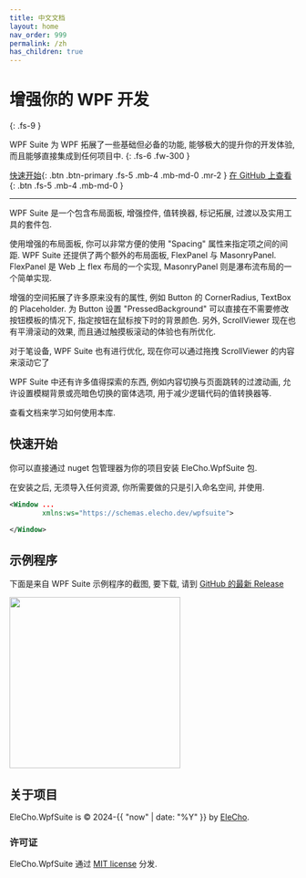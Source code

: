 ```yaml
---
title: 中文文档
layout: home
nav_order: 999
permalink: /zh
has_children: true
---
```


# 增强你的 WPF 开发
{: .fs-9 }

WPF Suite 为 WPF 拓展了一些基础但必备的功能, 能够极大的提升你的开发体验, 而且能够直接集成到任何项目中.
{: .fs-6 .fw-300 }


[快速开始](#快速开始){: .btn .btn-primary .fs-5 .mb-4 .mb-md-0 .mr-2 }
[在 GitHub 上查看](https://github.com/OrgEleCho/EleCho.WpfSuite){: .btn .fs-5 .mb-4 .mb-md-0 }

---

WPF Suite 是一个包含布局面板, 增强控件, 值转换器, 标记拓展, 过渡以及实用工具的套件包.

使用增强的布局面板, 你可以非常方便的使用 "Spacing" 属性来指定项之间的间距.
WPF Suite 还提供了两个额外的布局面板, FlexPanel 与  MasonryPanel.
FlexPanel 是 Web 上 flex 布局的一个实现, MasonryPanel 则是瀑布流布局的一个简单实现.

增强的空间拓展了许多原来没有的属性, 例如 Button 的 CornerRadius, TextBox 的 Placeholder.
为 Button 设置 "PressedBackground" 可以直接在不需要修改按钮模板的情况下, 指定按钮在鼠标按下时的背景颜色.
另外, ScrollViewer 现在也有平滑滚动的效果, 而且通过触摸板滚动的体验也有所优化.

对于笔设备, WPF Suite 也有进行优化, 现在你可以通过拖拽 ScrollViewer 的内容来滚动它了

WPF Suite 中还有许多值得探索的东西, 例如内容切换与页面跳转的过渡动画, 允许设置模糊背景或亮暗色切换的窗体选项, 用于减少逻辑代码的值转换器等.

查看文档来学习如何使用本库.


## 快速开始

你可以直接通过 nuget 包管理器为你的项目安装 EleCho.WpfSuite 包.

在安装之后, 无须导入任何资源, 你所需要做的只是引入命名空间, 并使用.

```xml
<Window ...
        xmlns:ws="https://schemas.elecho.dev/wpfsuite">

</Window>
```

## 示例程序

下面是来自 WPF Suite 示例程序的截图, 要下载, 请到 [GitHub 的最新 Release](https://github.com/OrgEleCho/EleCho.WpfSuite/releases/latest)

<div class=".d-flex">

<img src="/images/app1.png" height="300">

</div>

## 关于项目

EleCho.WpfSuite is &copy; 2024-{{ "now" | date: "%Y" }} by [EleCho](https://github.com/OrgEleCho).

### 许可证

EleCho.WpfSuite 通过 [MIT license](https://github.com/just-the-docs/just-the-docs/tree/main/LICENSE.txt) 分发.